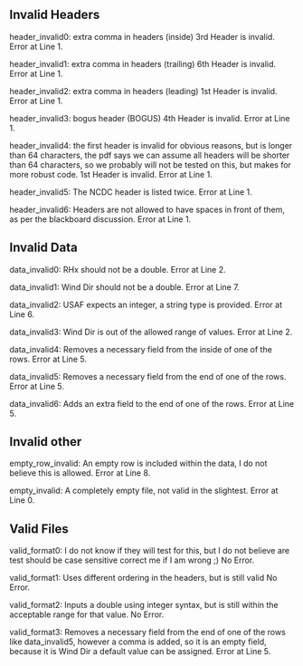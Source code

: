 ## Invalid Headers

header_invalid0:
	extra comma in headers (inside)
	3rd Header is invalid.
	Error at Line 1.

header_invalid1:
	extra comma in headers (trailing)
	6th Header is invalid.
	Error at Line 1.

header_invalid2:
	extra comma in headers (leading)
	1st Header is invalid.
	Error at Line 1.

header_invalid3:
	bogus header (BOGUS)
	4th Header is invalid.
	Error at Line 1.

header_invalid4:
	the first header is invalid for obvious reasons, but is longer than 64 characters,
	the pdf says we can assume all headers will be shorter than 64 characters,
	so we probably will not be tested on this, but makes for more robust code.
	1st Header is invalid.
	Error at Line 1.

header_invalid5:
	The NCDC header is listed twice.
	Error at Line 1.

header_invalid6:
	Headers are not allowed to have spaces in front of them, as per the blackboard discussion.
	Error at Line 1.

## Invalid Data

data_invalid0:
	RHx should not be a double.
	Error at Line 2.

data_invalid1:
	Wind Dir should not be a double.
	Error at Line 7.

data_invalid2:
	USAF expects an integer, a string type is provided.
	Error at Line 6.

data_invalid3:
	Wind Dir is out of the allowed range of values.
	Error at Line 2.

data_invalid4:
	Removes a necessary field from the inside of one of the rows.
	Error at Line 5.

data_invalid5:
	Removes a necessary field from the end of one of the rows.
	Error at Line 5.

data_invalid6:
	Adds an extra field to the end of one of the rows.
	Error at Line 5.

## Invalid other

empty_row_invalid:
	An empty row is included within the data, I do not believe this is allowed.
	Error at Line 8.

empty_invalid:
	A completely empty file, not valid in the slightest.
	Error at Line 0.

## Valid Files

valid_format0:
	I do not know if they will test for this, but I do not believe are test should be case sensitive
	correct me if I am wrong ;)
	No Error.

valid_format1:
	Uses different ordering in the headers, but is still valid
	No Error.

valid_format2:
	Inputs a double using integer syntax, but is still within the acceptable range for that value.
	No Error.

valid_format3:
	Removes a necessary field from the end of one of the rows like data_invalid5,
	however a comma is added, so it is an empty field, because it is Wind Dir
	a default value can be assigned.
	Error at Line 5.

